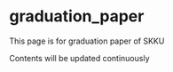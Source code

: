 # graduation_paper

This page is for graduation paper of SKKU

Contents will be updated continuously
